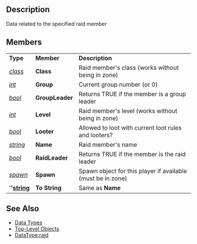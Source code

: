## Description

Data related to the specified raid member

## Members

|                                            |                 |                                                             |
|--------------------------------------------|-----------------|-------------------------------------------------------------|
| **Type**                                   | **Member**      | **Description**                                             |
| *[class](datatype-class.md)*       | **Class**       | Raid member's class (works without being in zone)           |
| *[int](datatype-int.md)*           | **Group**       | Current group number (or 0)                                 |
| *[bool](datatype-bool.md)*         | **GroupLeader** | Returns TRUE if the member is a group leader                |
| *[int](datatype-int.md)*           | **Level**       | Raid member's level (works without being in zone)           |
| *[bool](datatype-bool.md)*         | **Looter**      | Allowed to loot with current loot rules and looters?        |
| *[string](datatype-string.md)*     | **Name**        | Raid member's name                                          |
| *[bool](datatype-bool.md)*         | **RaidLeader**  | Returns TRUE if the member is the raid leader               |
| *[spawn](datatype-spawn.md)*       | **Spawn**       | Spawn object for this player if available (must be in zone) |
| '**'[string](datatype-string.md)** | **To String**   | Same as **Name**                                            |

## See Also

-   [Data Types](data-types.md)
-   [Top-Level Objects](../top-level-objects/top-level-objects.md)
-   [DataType:raid](datatype-raid.md)


